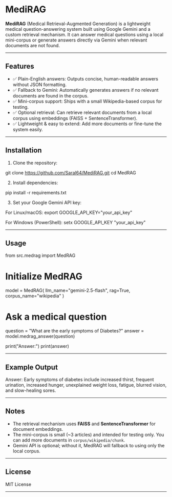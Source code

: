 # MediRAG

**MediRAG** (Medical Retrieval-Augmented Generation) is a lightweight medical question-answering system built using Google Gemini and a custom retrieval mechanism. It can answer medical questions using a local mini-corpus or generate answers directly via Gemini when relevant documents are not found.

---

## Features

* ✅ Plain-English answers: Outputs concise, human-readable answers without JSON formatting.
* ✅ Fallback to Gemini: Automatically generates answers if no relevant documents are found in the corpus.
* ✅ Mini-corpus support: Ships with a small Wikipedia-based corpus for testing.
* ✅ Optional retrieval: Can retrieve relevant documents from a local corpus using embeddings (FAISS + SentenceTransformer).
* ✅ Lightweight & easy to extend: Add more documents or fine-tune the system easily.

---

## Installation

1. Clone the repository:

git clone https://github.com/Saral64/MediRAG.git
cd MedRAG

2. Install dependencies:

pip install -r requirements.txt

3. Set your Google Gemini API key:

For Linux/macOS:
export GOOGLE_API_KEY="your_api_key"

For Windows (PowerShell):
setx GOOGLE_API_KEY "your_api_key"

---

## Usage

from src.medrag import MedRAG

# Initialize MedRAG

model = MedRAG(
llm_name="gemini-2.5-flash",
rag=True,
corpus_name="wikipedia"
)

# Ask a medical question

question = "What are the early symptoms of Diabetes?"
answer = model.medrag_answer(question)

print("Answer:")
print(answer)

---

## Example Output

Answer:
Early symptoms of diabetes include increased thirst, frequent urination, increased hunger, unexplained weight loss, fatigue, blurred vision, and slow-healing sores.

---

## Notes

* The retrieval mechanism uses **FAISS** and **SentenceTransformer** for document embeddings.
* The mini-corpus is small (~3 articles) and intended for testing only. You can add more documents in `corpus/wikipedia/chunk`.
* Gemini API is optional; without it, MedRAG will fallback to using only the local corpus.

---

## License

MIT License

---
